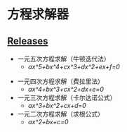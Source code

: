 # 方程求解器
## [Releases](https://github.com/CappuccinoZ/Equation-solver/releases)
* 一元五次方程求解（牛顿迭代法）  
  * _ax^5+bx^4+cx^3+dx^2+ex+f=0_
- 一元四次方程求解（费拉里法）  
  * _ax^4+bx^3+cx^2+dx+e=0_
- 一元三次方程求解（卡尔达诺公式）  
  * _ax^3+bx^2+cx+d=0_
- 一元二次方程求解（求根公式）  
  * _ax^2+bx+c=0_
